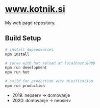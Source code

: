 # www.kotnik.si
My web page repository.
> 

## Build Setup

``` bash
# install dependencies
npm install

# serve with hot reload at localhost:8080
npm run development
npm run hot

# build for production with minification
npm run production
```

- 2019: neoserv -> domovanje  
- 2020: domovanje -> neoserv
